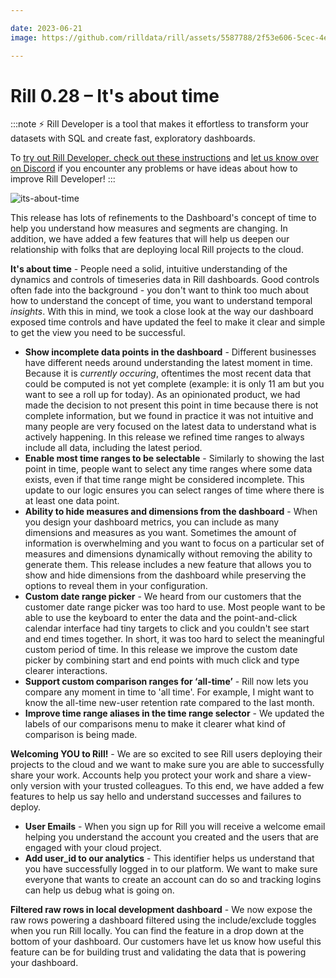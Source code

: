 ```yaml
---

date: 2023-06-21
image: https://github.com/rilldata/rill/assets/5587788/2f53e606-5cec-4e6e-bd6a-e7e011d94ab8

---
```


# Rill 0.28 – It's about time

:::note
⚡ Rill Developer is a tool that makes it effortless to transform your datasets with SQL and create fast, exploratory dashboards.

To [try out Rill Developer, check out these instructions](../home/install) and [let us know over on Discord](https://bit.ly/3bbcSl9) if you encounter any problems or have ideas about how to improve Rill Developer!
:::

![its-about-time](https://github.com/rilldata/rill/assets/5587788/f45d5462-bbe0-4b36-8e62-8d662353b164 "838785297")

This release has lots of refinements to the Dashboard's concept of time to help you understand how measures and segments are changing. In addition, we have added a few features that will help us deepen our relationship with folks that are deploying local Rill projects to the cloud. 



**It's about time** - People need a solid, intuitive understanding of the dynamics and controls of timeseries data in Rill dashboards. Good controls often fade into the background - you don't want to think too much about how to understand the concept of time, you want to understand temporal _insights_. With this in mind, we took a close look at the way our dashboard exposed time controls and have updated the feel to make it clear and simple to get the view you need to be successful.
- **Show incomplete data points in the dashboard** - Different businesses have different needs around understanding the latest moment in time. Because it is _currently occuring_, oftentimes the most recent data that could be computed is not yet complete (example: it is only 11 am but you want to see a roll up for today). As an opinionated product, we had made the decision to not present this point in time because there is not complete information, but we found in practice it was not intuitive and many people are very focused on the latest data to understand what is actively happening. In this release we refined time ranges to always include all data, including the latest period.
- **Enable most time ranges to be selectable** - Similarly to showing the last point in time, people want to select any time ranges where some data exists, even if that time range might be considered incomplete. This update to our logic ensures you can select ranges of time where there is at least one data point. 
- **Ability to hide measures and dimensions from the dashboard** - When you design your dashboard metrics, you can include as many dimensions and measures as you want. Sometimes the amount of information is overwhelming and you want to focus on a particular set of measures and dimensions dynamically without removing the ability to generate them. This release includes a new feature that allows you to show and hide dimensions from the dashboard while preserving the options to reveal them in your configuration.
- **Custom date range picker** - We heard from our customers that the customer date range picker was too hard to use. Most people want to be able to use the keyboard to enter the data and the point-and-click calendar interface had tiny targets to click and you couldn't see start and end times together. In short, it was too hard to select the meaningful custom period of time. In this release we improve the custom date picker by combining start and end points with much click and type clearer interactions.
- **Support custom comparison ranges for ‘all-time’** - Rill now lets you compare any moment in time to 'all time'. For example, I might want to know the all-time new-user retention rate compared to the last month.
- **Improve time range aliases in the time range selector** - We updated the labels of our comparisons menu to make it clearer what kind of comparison is being made. 

**Welcoming YOU to Rill!** -  We are so excited to see Rill users deploying their projects to the cloud and we want to make sure you are able to successfully share your work. Accounts help you protect your work and share a view-only version with your trusted colleagues. To this end, we have added a few features to help us say hello and understand successes and failures to deploy.
- **User Emails** - When you sign up for Rill you will receive a welcome email helping you understand the account you created and the users that are engaged with your cloud project.
- **Add user_id to our analytics** - This identifier helps us understand that you have successfully logged in to our platform. We want to make sure everyone that wants to create an account can do so and tracking logins can help us debug what is going on.

**Filtered raw rows in local development dashboard** -  We now expose the raw rows powering a dashboard filtered using the include/exclude toggles when you run Rill locally. You can find the feature in a drop down at the bottom of your dashboard. Our customers have let us know how useful this feature can be for building trust and validating the data that is powering your dashboard.